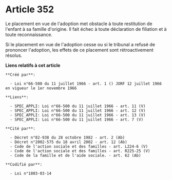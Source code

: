 # Article 352

Le placement en vue de l'adoption met obstacle à toute restitution de l'enfant à sa famille d'origine. Il fait échec à toute
déclaration de filiation et à toute reconnaissance.

Si le placement en vue de l'adoption cesse ou si le tribunal a refusé de prononcer l'adoption, les effets de ce placement
sont rétroactivement résolus.

**Liens relatifs à cet article**

	**Créé par**:

	  - Loi n°66-500 du 11 juillet 1966 - art. 1 () JORF 12 juillet 1966 en vigueur le 1er novembre 1966

	**Liens**:

	  - SPEC_APPLI: Loi n°66-500 du 11 juillet 1966 - art. 11 (V)
	  - SPEC_APPLI: Loi n°66-500 du 11 juillet 1966 - art. 12 (V)
	  - SPEC_APPLI: Loi n°66-500 du 11 juillet 1966 - art. 13 (V)
	  - SPEC_APPLI: Loi n°66-500 du 11 juillet 1966 - art. 7 (V)

	**Cité par**:

	  - Décret n°82-938 du 28 octobre 1982 - art. 2 (Ab)
	  - Décret n°2002-575 du 18 avril 2002 - art. 12 (Ab)
	  - Code de l'action sociale et des familles - art. L224-6 (V)
	  - Code de l'action sociale et des familles - art. R225-25 (V)
	  - Code de la famille et de l'aide sociale. - art. 62 (Ab)

	**Codifié par**:

	  - Loi n°1803-03-14
